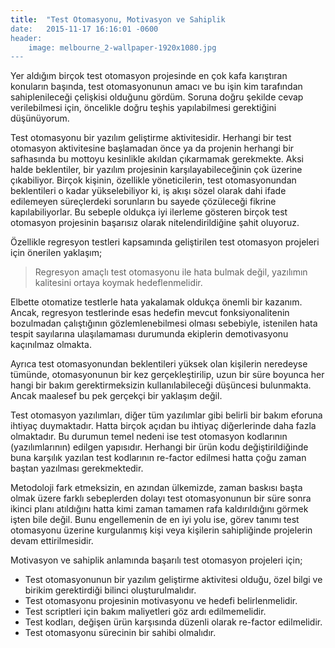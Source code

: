 ```yaml
---
title:  "Test Otomasyonu, Motivasyon ve Sahiplik
date:   2015-11-17 16:16:01 -0600
header:
    image: melbourne_2-wallpaper-1920x1080.jpg
---
```

Yer aldığım birçok test otomasyon projesinde en çok kafa karıştıran konuların başında, test otomasyonunun amacı ve bu işin kim tarafından sahiplenileceği çelişkisi olduğunu gördüm. Soruna doğru şekilde cevap verilebilmesi için, öncelikle doğru teşhis yapılabilmesi gerektiğini düşünüyorum.

Test otomasyonu bir yazılım geliştirme aktivitesidir.
Herhangi bir test otomasyon aktivitesine başlamadan önce ya da projenin herhangi bir safhasında bu mottoyu kesinlikle akıldan çıkarmamak gerekmekte. Aksi halde beklentiler, bir yazılım projesinin karşılayabileceğinin çok üzerine çıkabiliyor. Birçok kişinin, özellikle yöneticilerin, test otomasyonundan beklentileri o kadar yükselebiliyor ki, iş akışı sözel olarak dahi ifade edilemeyen süreçlerdeki sorunların bu sayede çözüleceği fikrine kapılabiliyorlar. Bu sebeple oldukça iyi ilerleme gösteren birçok test otomasyon projesinin başarısız olarak nitelendirildiğine şahit oluyoruz.

Özellikle regresyon testleri kapsamında geliştirilen test otomasyon projeleri için önerilen yaklaşım;

> Regresyon amaçlı test otomasyonu ile hata bulmak değil, yazılımın kalitesini ortaya koymak hedeflenmelidir.

Elbette otomatize testlerle hata yakalamak oldukça önemli bir kazanım. Ancak, regresyon testlerinde esas hedefin mevcut fonksiyonalitenin bozulmadan çalıştığının gözlemlenebilmesi olması sebebiyle, istenilen hata tespit sayılarına ulaşılamaması durumunda ekiplerin demotivasyonu kaçınılmaz olmakta.

Ayrıca test otomasyonundan beklentileri yüksek olan kişilerin neredeyse tümünde, otomasyonunun bir kez gerçekleştirilip, uzun bir süre boyunca her hangi bir bakım gerektirmeksizin kullanılabileceği düşüncesi bulunmakta. Ancak maalesef bu pek gerçekçi bir yaklaşım değil. 

Test otomasyon yazılımları, diğer tüm yazılımlar gibi belirli bir bakım eforuna ihtiyaç duymaktadır. Hatta birçok açıdan bu ihtiyaç diğerlerinde daha fazla olmaktadır. Bu durumun temel nedeni ise test otomasyon kodlarının (yazılımlarının) edilgen yapısıdır. Herhangi bir ürün kodu değiştirildiğinde buna karşılık yazılan test kodlarının re-factor edilmesi hatta çoğu zaman baştan yazılması gerekmektedir.

Metodoloji fark etmeksizin, en azından ülkemizde, zaman baskısı başta olmak üzere farklı sebeplerden dolayı test otomasyonunun bir süre sonra ikinci planı atıldığını hatta kimi zaman tamamen rafa kaldırıldığını görmek işten bile değil. Bunu engellemenin de en iyi yolu ise, görev tanımı test otomasyonu üzerine kurgulanmış kişi veya kişilerin sahipliğinde projelerin devam ettirilmesidir.

Motivasyon ve sahiplik anlamında başarılı test otomasyon projeleri için;

- Test otomasyonunun bir yazılım geliştirme aktivitesi olduğu, özel bilgi ve birikim gerektirdiği bilinci oluşturulmalıdır.
- Test otomasyonu projesinin motivasyonu ve hedefi belirlenmelidir.
- Test scriptleri için bakım maliyetleri göz ardı edilmemelidir.
- Test kodları, değişen ürün karşısında düzenli olarak re-factor edilmelidir.
- Test otomasyonu sürecinin bir sahibi olmalıdır.